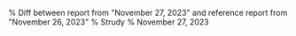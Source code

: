 % Diff between report from "November 27, 2023" and reference report from "November 26, 2023"
% Strudy
% November 27, 2023


